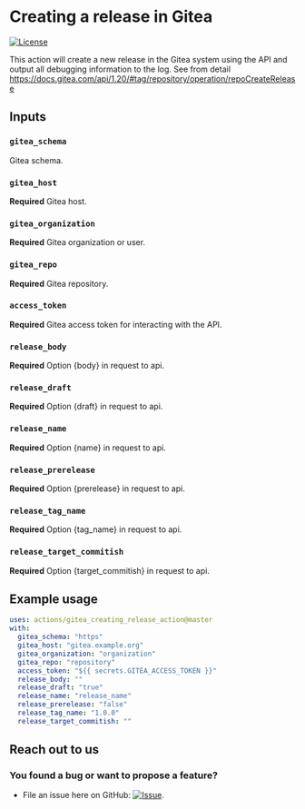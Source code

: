 # Creating a release in Gitea

[![License](https://img.shields.io/github/license/rosven9856/gitea_creating_release_action)](https://github.com/rosven9856/gitea_creating_release_action/blob/master/LICENSE)

This action will create a new release in the Gitea system using the API and output all debugging information to the log.
See from detail https://docs.gitea.com/api/1.20/#tag/repository/operation/repoCreateRelease

## Inputs

### `gitea_schema`
Gitea schema.

### `gitea_host`
**Required** Gitea host.

### `gitea_organization`
**Required** Gitea organization or user.

### `gitea_repo`
**Required** Gitea repository.

### `access_token`
**Required** Gitea access token for interacting with the API.

### `release_body`
**Required** Option {body} in request to api.

### `release_draft`
**Required** Option {draft} in request to api.

### `release_name`
**Required** Option {name} in request to api.

### `release_prerelease`
**Required** Option {prerelease} in request to api.

### `release_tag_name`
**Required** Option {tag_name} in request to api.

### `release_target_commitish`
**Required** Option {target_commitish} in request to api.

## Example usage

```yml
uses: actions/gitea_creating_release_action@master
with:
  gitea_schema: "https"
  gitea_host: "gitea.example.org"
  gitea_organization: "organization"
  gitea_repo: "repository"
  access_token: "${{ secrets.GITEA_ACCESS_TOKEN }}"
  release_body: ""
  release_draft: "true"
  release_name: "release_name"
  release_prerelease: "false"
  release_tag_name: "1.0.0"
  release_target_commitish: ""
```

## Reach out to us

### You found a bug or want to propose a feature?

* File an issue here on GitHub: [![Issue](https://img.shields.io/badge/-Create%20Issue-6cc644.svg?logo=github&maxAge=31557600)](https://github.com/rosven9856/gitea_creating_release_action/issues/new).
